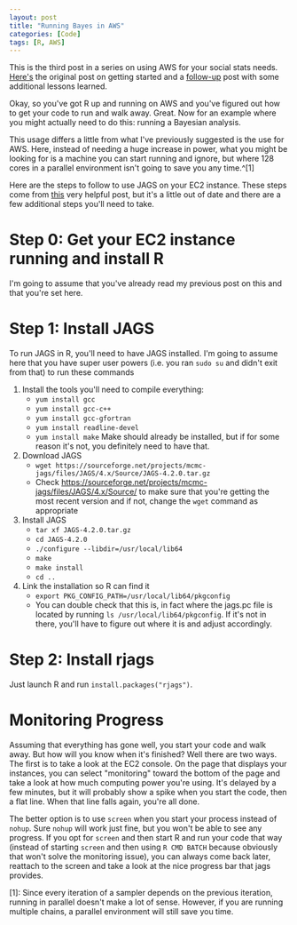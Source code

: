 ```yaml
---
layout: post
title: "Running Bayes in AWS"
categories: [Code]
tags: [R, AWS]
---
```

This is the third post in a series on using AWS for your social stats needs. [Here's](/Code/2017/04/18/cloud_computing/) the original post on getting started and a [follow-up](/2017/07/10/aws_lessons/) post with some additional lessons learned.

Okay, so you've got R up and running on AWS and you've figured out how to get your code to run and walk away. Great. Now for an example where you might actually need to do this: running a Bayesian analysis.

This usage differs a little from what I've previously suggested is the use for AWS. Here, instead of needing a huge increase in power, what you might be looking for is a machine you can start running and ignore, but where 128 cores in a parallel environment isn't going to save you any time.^[1]

Here are the steps to follow to use JAGS on your EC2 instance. These steps come from [this](https://sumtxt.wordpress.com/2011/07/08/how-to-setup-r-and-jags-on-amazon-ec2/) very helpful post, but it's a little out of date and there are a few additional steps you'll need to take.

# Step 0: Get your EC2 instance running and install R
I'm going to assume that you've already read my previous post on this and that you're set here.

# Step 1: Install JAGS
To run JAGS in R, you'll need to have JAGS installed. I'm going to assume here that you have super user powers (i.e. you ran `sudo su` and didn't exit from that) to run these commands

  1. Install the tools you'll need to compile everything:
      * `yum install gcc`
      * `yum install gcc-c++`
      * `yum install gcc-gfortran`
      * `yum install readline-devel`
      * `yum install make`
      Make should already be installed, but if for some reason it's not, you definitely need to have that.
  2. Download JAGS
      * `wget https://sourceforge.net/projects/mcmc-jags/files/JAGS/4.x/Source/JAGS-4.2.0.tar.gz`
      * Check https://sourceforge.net/projects/mcmc-jags/files/JAGS/4.x/Source/ to make sure that you're getting the most recent version and if not, change the `wget` command as appropriate
  3. Install JAGS
      * `tar xf JAGS-4.2.0.tar.gz`
      * `cd JAGS-4.2.0`
      * `./configure --libdir=/usr/local/lib64`
      * `make`
      * `make install`
      * `cd ..`
  4. Link the installation so R can find it
      * `export PKG_CONFIG_PATH=/usr/local/lib64/pkgconfig`
      * You can double check that this is, in fact where the jags.pc file is located by running `ls /usr/local/lib64/pkgconfig`. If it's not in there, you'll have to figure out where it is and adjust accordingly.

# Step 2: Install rjags
Just launch R and run `install.packages("rjags")`.  

# Monitoring Progress
Assuming that everything has gone well, you start your code and walk away. But how will you know when it's finished? Well there are two ways. The first is to take a look at the EC2 console. On the page that displays your instances, you can select "monitoring" toward the bottom of the page and take a look at how much computing power you're using. It's delayed by a few minutes, but it will probably show a spike when you start the code, then a flat line. When that line falls again, you're all done.

The better option is to use `screen` when you start your process instead of `nohup`. Sure `nohup` will work just fine, but you won't be able to see any progress. If you opt for `screen` and then start R and run your code that way (instead of starting `screen` and then using `R CMD BATCH` because obviously that won't solve the monitoring issue), you can always come back later, reattach to the screen and take a look at the nice progress bar that jags provides.

[1]: Since every iteration of a sampler depends on the previous iteration, running in parallel doesn't make a lot of sense. However, if you are running multiple chains, a parallel environment will still save you time.
